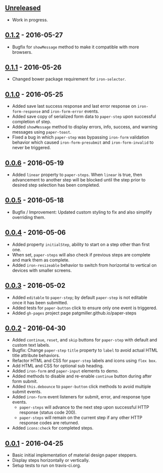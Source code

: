 ## [Unreleased][unreleased]
 - Work in progress.


## [0.1.2] - 2016-05-27
 - Bugfix for `showMessage` method to make it compatible with more browsers.

## [0.1.1] - 2016-05-26
 - Changed bower package requirement for `iron-selector`.

## [0.1.0] - 2016-05-25
 - Added save last success response and last error response on `iron-form-response` and `iron-form-error` events.
 - Added save copy of serialized form data to `paper-step` upon successful completion of step.
 - Added `showMessage` method to display errors, info, success, and warning messages using `paper-toast`.
 - Fixed a bug in which `paper-step` was bypassing `iron-form` validation behavior which caused `iron-form-presubmit` and `iron-form-invalid` to never be triggered.


## [0.0.6] - 2016-05-19
 - Added `linear` property to `paper-steps`. When `linear` is true, then advancement to another step will be blocked until the step prior to desired step selection has been completed.


## [0.0.5] - 2016-05-18
 - Bugfix / Improvement: Updated custom styling to fix and also simplify overriding them.


## [0.0.4] - 2016-05-06
 - Added property `initialStep`, ability to start on a step other than first one.
  - When set, `paper-steps` will also check if previous steps are complete and mark them as complete.
 - Added `iron-resizeable` behavior to switch from horizontal to vertical on devices with smaller screens.


## [0.0.3] - 2016-05-02
 - Added `editable` to `paper-step`; by default `paper-step` is not editable once it has been submitted.
 - Added tests for `paper-button` click to ensure only one event is triggered.
 - Added `gh-pages` project page patgmiller.github.io/paper-steps


## [0.0.2] - 2016-04-30
 - Added `continue`, `reset`, and `skip` buttons for `paper-step` with default and custom text labels.
 - Bugfix: Change `paper-step` `title` property to `label` to avoid actual HTML title attribute behaviors.
 - Refactor HTML and CSS for `paper-step` labels and icons using `flex box`.
 - Add HTML and CSS for optional sub heading.
 - Added `iron-form` and `paper-input` elements to demo.
 - Added methods to disable and re-enable `continue` button during after form submit.
 - Added `this.debounce` to `paper-button` click methods to avoid multiple submit events.
 - Added `iron-form` event listeners for submit, error, and response type events.
   - `paper-steps` will advance to the next step upon successful HTTP response (status code 200).
   - `paper-steps` will remain on the current step if any other HTTP response codes are returned.
 - Added `icons:check` for completed steps.


## [0.0.1] - 2016-04-25
 - Basic initial implementation of material design paper steppers.
 - Display steps horizontally or vertically.
 - Setup tests to run on travis-ci.org.


[unreleased]: https://github.com/patgmiller/paper-steps/compare/0.1.2...master
[0.1.2]: https://github.com/patgmiller/paper-steps/compare/0.1.1...0.1.2
[0.1.1]: https://github.com/patgmiller/paper-steps/compare/0.1.0...0.1.1
[0.1.0]: https://github.com/patgmiller/paper-steps/compare/0.0.6...0.1.0
[0.0.6]: https://github.com/patgmiller/paper-steps/compare/0.0.5...0.0.6
[0.0.5]: https://github.com/patgmiller/paper-steps/compare/0.0.4...0.0.5
[0.0.4]: https://github.com/patgmiller/paper-steps/compare/0.0.3...0.0.4
[0.0.3]: https://github.com/patgmiller/paper-steps/compare/0.0.2...0.0.3
[0.0.2]: https://github.com/patgmiller/paper-steps/compare/0.0.1...0.0.2
[0.0.1]: https://github.com/patgmiller/paper-steps/compare/fb1b126...0.0.1
